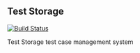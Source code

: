 ## Test Storage
[![Build Status](https://travis-ci.org/pumano/test-storage.svg?branch=master)](https://travis-ci.org/pumano/test-storage)

Test Storage test case management system


